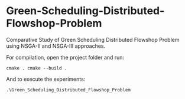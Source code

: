 # Green-Scheduling-Distributed-Flowshop-Problem
Comparative Study of Green Scheduling Distributed Flowshop Problem using NSGA-II and NSGA-III approaches.

For compilation, open the project folder and run:

`cmake .
cmake --build .`

And to execute the experiments:

`.\Green_Scheduling_Distributed_Flowshop_Problem`